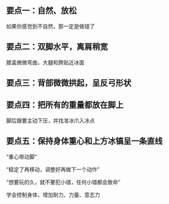 ## 要点一：自然、放松

如果你感觉到不自然，那一定是做错了

## 要点二：双脚水平，离肩稍宽

膝盖微微弯曲，大腿和胯贴近冰面

## 要点三：背部微微拱起，呈反弓形状

## 要点四：把所有的重量都放在脚上

脚后跟要主动下压，并找准冰爪入冰点

## 要点五：保持身体重心和上方冰镐呈一条直线

“重心带动脚”

“稳定了再移动，调整好再做下一个动作”

“想要玩的久，就不要犯小错，任何小错都会致命”

学会控制身体，增加耐力、力量、意志力